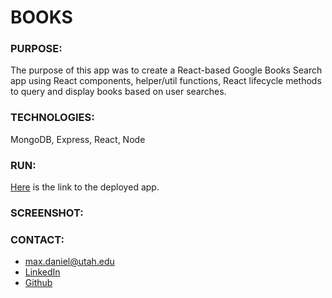# BOOKS

### PURPOSE:
The purpose of this app was to create a React-based Google Books Search app using React components, helper/util functions, React lifecycle methods to query and display books based on user searches. 


### TECHNOLOGIES:
MongoDB, Express, React, Node

### RUN:
[Here](https://findyourbooks.herokuapp.com/) is the link to the deployed app.  

### SCREENSHOT:

### CONTACT:
* max.daniel@utah.edu
* [LinkedIn](https://www.linkedin.com/in/maximilian-daniel1/ "Link to LinkedIn page")
* [Github](https://github.com/maxonemillion "Link to Github page")
